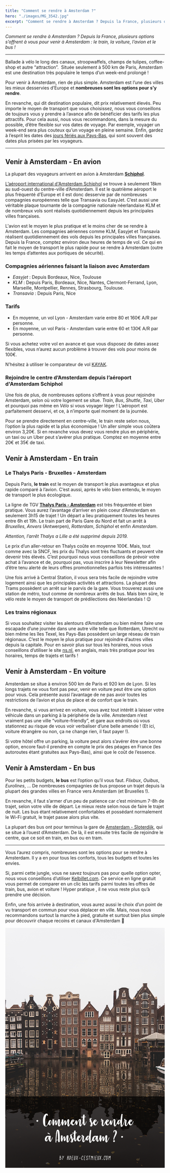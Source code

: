 ```yaml
---
title: "Comment se rendre à Amsterdam ?"
hero: "./images/MG_3542.jpg"
excerpt: "Comment se rendre à Amsterdam ? Depuis la France, plusieurs options s’offrent à vous pour venir à Amsterdam : le train, la voiture, l’avion et le bus ! - Ballade à vélo le long des canaux, stroopwaffels, champs de tulipes, coffee-shop et autre “attraction”.  Située seulement à 500 km de Paris, Amsterdam est une destination"
---
```

_Comment se rendre à Amsterdam ? Depuis la France, plusieurs options s’offrent à vous pour venir à Amsterdam : le train, la voiture, l’avion et le bus !_

---

Ballade à vélo le long des canaux, stroopwaffels, champs de tulipes, coffee-shop et autre “attraction”.  Située seulement à 500 km de Paris, Amsterdam est une destination très populaire le temps d’un week-end prolongé !

Pour venir à Amsterdam, rien de plus simple. Amsterdam est l’une des villes les mieux desservies d’Europe et **nombreuses sont les options pour s’y rendre**.

En revanche, qui dit destination populaire, dit prix relativement élevés. Peu importe le moyen de transport que vous choisissez, nous vous conseillons de toujours vous y prendre à l’avance afin de bénéficier des tarifs les plus attractifs. Pour cela aussi, nous vous recommandons, dans la mesure du possible, d’être flexible sur vos dates de voyage. Par exemple, voyager un week-end sera plus couteux qu’un voyage en pleine semaine. Enfin, gardez à l’esprit les dates des [jours fériés aux Pays-Bas](/vie-dexpat-4-les-jours-feries/), qui sont souvent des dates plus prisées par les voyageurs.

---

## Venir à Amsterdam - En avion

La plupart des voyageurs arrivent en avion à Amsterdam **[Schiphol](https://goo.gl/maps/wzMoD8gei9D2)**. 

[L’aéroport international d'Amsterdam Schiphol](https://www.schiphol.nl/en/) se trouve à seulement 18km au sud-ouest du centre-ville d’Amsterdam. Il est le quatrième aéroport le plus fréquenté d’Europe et il est donc desservie par de nombreuses compagnies européennes telle que Transavia ou EasyJet. C’est aussi une véritable plaque tournante de la compagnie nationale néerlandaise KLM et de nombreux vols sont réalisés quotidiennement depuis les principales villes françaises.

L'avion est le moyen le plus pratique et le moins cher de se rendre à Amsterdam. Les compagnies aériennes comme KLM, Easyjet et Transavia réalisent quotidiennement des vols depuis les principales villes françaises. Depuis la France, comptez environ deux heures de temps de vol. Ce qui en fait le moyen de transport le plus rapide pour se rendre à Amsterdam (outre les temps d’attentes aux portiques de sécurité).

### Compagnies aériennes faisant la liaison avec Amsterdam

- _Easyjet_ : Depuis Bordeaux, Nice, Toulouse
- _KLM_ : Depuis Paris, Bordeaux, Nice, Nantes, Clermont-Ferrand, Lyon, Marseille, Montpellier, Rennes, Strasbourg, Toulouse.
- _Transavia_ : Depuis Paris, Nice

### Tarifs

- En moyenne, un vol Lyon - Amsterdam varie entre 80 et 160€ A/R par personne.
- En moyenne, un vol Paris - Amsterdam varie entre 60 et 130€ A/R par personne.

Si vous achetez votre vol en avance et que vous disposez de dates assez flexibles, vous n’aurez aucun problème à trouver des vols pour moins de 100€.

N’hésitez à utiliser le comparateur de vol [KAYAK](https://kayak.fr).

### Rejoindre le centre d’Amsterdam depuis l’aéroport d'Amsterdam Schiphol

Une fois de plus, de nombreuses options s’offrent à vous pour rejoindre Amsterdam, selon où votre logement se situe. _Train_, _Bus_, _Shuttle_, _Taxi_, _Uber_ et pourquoi pas même en _Vélo_ si vous voyager léger ! L’aéroport est parfaitement desservi, et ce, à n’importe quel moment de la journée.

Pour se prendre directement en centre-ville, le train reste selon nous, l’option la plus rapide et la plus économique ! Un aller simple vous coûtera environ 3,20€. Si en revanche vous devez vous rendre plus en périphérie, un taxi ou un Uber peut s’avérer plus pratique. Comptez en moyenne entre 20€ et 35€ de taxi.

## Venir à Amsterdam - En train

### Le Thalys Paris - Bruxelles - Amsterdam

Depuis Paris, **le train** est le moyen de transport le plus avantageux et plus rapide comparé à l’avion. C’est aussi, après le vélo bien entendu, le moyen de transport le plus écologique.

La ligne de TGV **[Thalys Paris - Amsterdam](https://www.thalys.com/fr/fr)** est très fréquentée et bien pratique. Vous aurez l’avantage d’arriver en plein coeur d’Amsterdam en seulement 3h15 de trajet ! Un départ a lieu pratiquement toutes les heures entre 6h et 19h. Le train part de Paris Gare du Nord et fait un arrêt à _Bruxelles_, _Anvers_ (Antwerpen), _Rotterdam_, _Schiphol_ et enfin _Amsterdam_.

_Attention, l’arrêt Thalys a Lille a été supprimé depuis 2019._

Le prix d’un aller-retour en Thalys coûte en moyenne 100€. Mais, tout comme avec la SNCF, les prix du Thalys sont très fluctuants et peuvent vite devenir très élevés. C’est pourquoi nous vous conseillons de prévoir votre achat à l’avance et de, pourquoi pas, vous inscrire à leur Newsletter afin d’être tenu alerté de leurs offres promotionnelles parfois très intéressantes !

Une fois arrivé à Central Station, il vous sera très facile de rejoindre votre logement ainsi que les principales activités et attractions. La plupart des Trams possèdent un arrêt sur le parvis de la gare. Vous trouverez aussi une station de métro, tout comme de nombreux arrêts de bus. Mais bien sûre, le vélo reste le moyen de transport de prédilections des Néerlandais ! 😉

### Les trains régionaux

Si vous souhaitez visiter les alentours d’Amsterdam ou bien même faire une escapade d’une journée dans une autre ville telle que Rotterdam, Utrecht ou bien même les îles Texel, les Pays-Bas possèdent un large réseau de train régionaux. C’est le moyen le plus pratique pour rejoindre d’autres villes depuis la capitale. Pour en savoir plus sur tous les horaires, nous vous conseillons d’utiliser le site [ns.nl](http://ns.nl), en anglais, mais très pratique pour les horaires, temps de trajets et tarifs ! 

## Venir à Amsterdam - En voiture

Amsterdam se situe à environ 500 km de Paris et 920 km de Lyon. Si les longs trajets ne vous font pas peur, venir en voiture peut être une option pour vous. Cela présente aussi l’avantage de ne pas avoir toutes les restrictions de l’avion et plus de place et de confort que le train.

En revanche, si vous arrivez en voiture, vous avez tout intérêt à laisser votre véhicule dans un parking à la périphérie de la ville. Amsterdam n’est vraiment pas une ville “voiture-friendly”, et gare aux endroits où vous stationnez au risque de vous voir verbaliser d’une belle amende ! (Et ici, voiture étrangère ou non, ça ne change rien, il faut payer !).

Si votre hôtel offre un parking, la voiture peut alors s’avérer être une bonne option, encore faut-il prendre en compte le prix des péages en France (les autoroutes étant gratuites aux Pays-Bas), ainsi que le coût de l’essence.

## Venir à Amsterdam - En bus

Pour les petits budgets, **le bus** est l’option qu’il vous faut. _Flixbux_, _Ouibus_, _Eurolines_, ... De nombreuses compagnies de bus propose un trajet depuis la plupart des grandes villes en France vers Amsterdam (et Bruxelles !).

En revanche, il faut s’armer d’un peu de patience car c’est minimum 7-8h de trajet, selon votre ville de départ. Le mieux reste selon nous de faire le trajet de nuit. Les bus étant relativement confortables et possédant normalement le Wi-Fi gratuit, le trajet passe alors plus vite.

La plupart des bus ont pour terminus la gare de [Amsterdam - Sloterdijk](https://goo.gl/maps/X9P8Am3TPiC2), qui se situe à l’ouest d’Amsterdam. De là, il est ensuite très facile de rejoindre le centre, que ce soit en train, en bus ou en tram.

---

Vous l’aurez compris, nombreuses sont les options pour se rendre à Amsterdam. Il y a en pour tous les conforts, tous les budgets et toutes les envies.

Si, parmi cette jungle, vous ne savez toujours pas pour quelle option opter, nous vous conseillons d’utiliser [Kelbillet.com](http://Kelbillet.com). Ce service en ligne gratuit vous permet de comparer en un clic les tarifs parmi toutes les offres de train, bus, avion et voiture ! Hyper pratique , il ne vous reste plus qu’à prendre une décision.

Enfin, une fois arrivée à destination, vous aurez aussi le choix d’un point de vu transport en commun pour vous déplacer en ville. Mais, nous nous recommandons surtout la marche à pied, gratuite et surtout bien plus simple pour découvrir chaque recoins et canaux d'Amsterdam 🙂

<img alt="Comment venir à Amsterdam Comment se rendre à Amsterdam" src="./images/comment-venir-amsterdam-pinterest.png">
